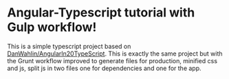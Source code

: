 # Angular-Typescript tutorial with Gulp workflow!

This is a simple typescript project based on [DanWahlin/AngularIn20TypeScript](https://github.com/DanWahlin/AngularIn20TypeScript). This is exactly the same project but with the Grunt workflow improved to generate files for production, minified css and js, split js in two files one for dependencies and one for the app. 


